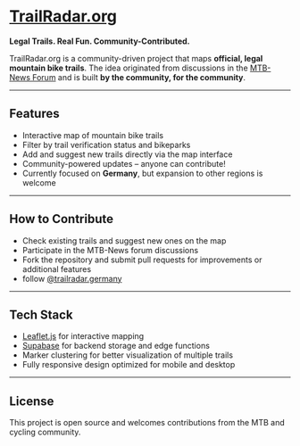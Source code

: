 # [TrailRadar.org](https://trailradar.org)

**Legal Trails. Real Fun. Community-Contributed.**

TrailRadar.org is a community-driven project that maps **official, legal mountain bike trails**. The idea originated from discussions in the [MTB-News Forum](https://www.mtb-news.de/forum/t/sammlung-legaler-trails.941342/) and is built **by the community, for the community**.

---

## Features

- Interactive map of mountain bike trails  
- Filter by trail verification status and bikeparks  
- Add and suggest new trails directly via the map interface  
- Community-powered updates – anyone can contribute!  
- Currently focused on **Germany**, but expansion to other regions is welcome  

---

## How to Contribute

- Check existing trails and suggest new ones on the map  
- Participate in the MTB-News forum discussions  
- Fork the repository and submit pull requests for improvements or additional features  
- follow [@trailradar.germany](https://instagram.com/trailradar.germany)

---

## Tech Stack

- [Leaflet.js](https://leafletjs.com/) for interactive mapping  
- [Supabase](https://supabase.com/) for backend storage and edge functions  
- Marker clustering for better visualization of multiple trails  
- Fully responsive design optimized for mobile and desktop  

---

## License

This project is open source and welcomes contributions from the MTB and cycling community.
